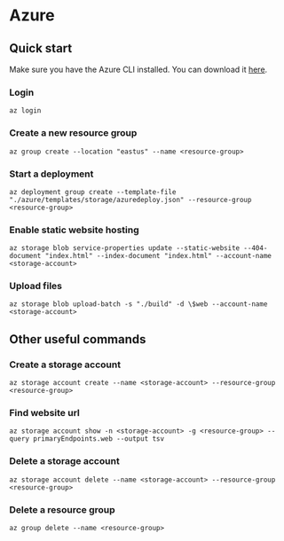# Azure

## Quick start

Make sure you have the Azure CLI installed. You can download it [here](https://docs.microsoft.com/en-us/cli/azure/install-azure-cli?view=azure-cli-latest).

### Login

    az login

### Create a new resource group

    az group create --location "eastus" --name <resource-group>

### Start a deployment

    az deployment group create --template-file "./azure/templates/storage/azuredeploy.json" --resource-group <resource-group>

### Enable static website hosting

    az storage blob service-properties update --static-website --404-document "index.html" --index-document "index.html" --account-name <storage-account>

### Upload files

    az storage blob upload-batch -s "./build" -d \$web --account-name <storage-account>

## Other useful commands

### Create a storage account

    az storage account create --name <storage-account> --resource-group <resource-group>

### Find website url

    az storage account show -n <storage-account> -g <resource-group> --query primaryEndpoints.web --output tsv

### Delete a storage account

    az storage account delete --name <storage-account> --resource-group <resource-group>

### Delete a resource group

    az group delete --name <resource-group>
